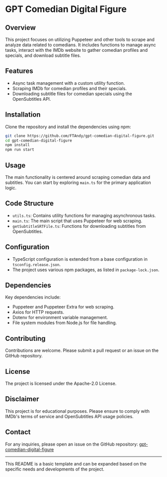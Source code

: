# GPT Comedian Digital Figure

## Overview
This project focuses on utilizing Puppeteer and other tools to scrape and analyze data related to comedians. It includes functions to manage async tasks, interact with the IMDb website to gather comedian profiles and specials, and download subtitle files.

## Features
- Async task management with a custom utility function.
- Scraping IMDb for comedian profiles and their specials.
- Downloading subtitle files for comedian specials using the OpenSubtitles API.

## Installation
Clone the repository and install the dependencies using npm:

```bash
git clone https://github.com/FTAndy/gpt-comedian-digital-figure.git
cd gpt-comedian-digital-figure
npm install
npm run start
```

## Usage
The main functionality is centered around scraping comedian data and subtitles. You can start by exploring `main.ts` for the primary application logic.

## Code Structure
- `utils.ts`: Contains utility functions for managing asynchronous tasks.
- `main.ts`: The main script that uses Puppeteer for web scraping.
- `getSubtitleSRTFile.ts`: Functions for downloading subtitles from OpenSubtitles.

## Configuration
- TypeScript configuration is extended from a base configuration in `tsconfig.release.json`.
- The project uses various npm packages, as listed in `package-lock.json`.

## Dependencies
Key dependencies include:
- Puppeteer and Puppeteer Extra for web scraping.
- Axios for HTTP requests.
- Dotenv for environment variable management.
- File system modules from Node.js for file handling.

## Contributing
Contributions are welcome. Please submit a pull request or an issue on the GitHub repository.

## License
The project is licensed under the Apache-2.0 License.

## Disclaimer
This project is for educational purposes. Please ensure to comply with IMDb's terms of service and OpenSubtitles API usage policies.

## Contact
For any inquiries, please open an issue on the GitHub repository: [gpt-comedian-digital-figure](https://github.com/FTAndy/gpt-comedian-digital-figure)

---

This README is a basic template and can be expanded based on the specific needs and developments of the project.
